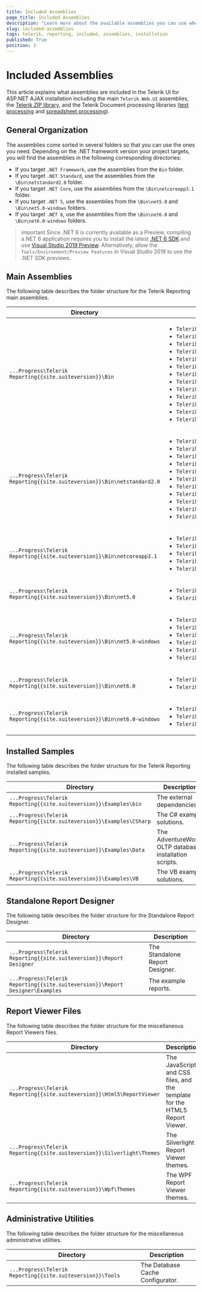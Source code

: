 ```yaml
---
title: Included Assemblies
page_title: Included Assemblies
description: "Learn more about the available assemblies you can use when working with Telerik Reporting."
slug: included-assemblies
tags: telerik, reporting, included, assemblies, installation
published: True
position: 3
---
```


# Included Assemblies

This article explains what assemblies are included in the Telerik UI for ASP.NET AJAX installation including the main `Telerik.Web.UI` assemblies, the	[Telerik ZIP library](https://www.telerik.com/products/silverlight/zip-library.aspx), and the Telerik Document processing libraries ([text processing](https://www.telerik.com/products/wpf/words-processing.aspx) and	[spreadsheet processing](https://www.telerik.com/products/wpf/spreadsheet-processing.aspx)).

## General Organization

The assemblies come sorted in several folders so that you can use the ones you need. Depending on the .NET framework version your project targets, you will find the assemblies in the following corresponding directories:

* If you target `.NET Framework`, use the assemblies from the `Bin` folder.
* If you target `.NET Standard`, use the assemblies from the `\Bin\netstandard2.0` folder.
* If you target `.NET Core`, use the assemblies from the `\Bin\netcoreapp3.1` folder.
* If you target `.NET 5`, use the assemblies from the `\Bin\net5.0` and `\Bin\net5.0-windows` folders.
* If you target `.NET 6`, use the assemblies from the `\Bin\net6.0` and `\Bin\net6.0-windows` folders.

>important Since .NET 6 is currently available as a Preview, compiling a.NET 6 application requires you to install the latest [.NET 6 SDK](https://dotnet.microsoft.com/download/dotnet/6.0) and use [Visual Studio 2019 Preview](https://visualstudio.microsoft.com/vs/preview/). Alternatively, allow the `Tools/Environment/Preview Features` in Visual Studio 2019 to use the .NET SDK previews. 

## Main Assemblies

The following table describes the folder structure for the Telerik Reporting main assemblies.

| Directory | Description |
| ------ | ------ |
|`...Progress\Telerik Reporting{{site.suiteversion}}\Bin`|<ul><li>`Telerik.Reporting.dll`</li><li>`Telerik.ReportViewer.Mvc.dll`</li><li>`Telerik.ReportViewer.WebForms.dll`</li><li>`Telerik.ReportViewer.WinForms.dll`</li><li>`Telerik.ReportViewer.Silverlight.dll`</li><li>`Telerik.ReportViewer.Wpf.dll`</li><li>`Telerik.Reporting.Adomd.dll`</li><li>`Telerik.Reporting.Service.dll`</li><li>`Telerik.Reporting.Services.ServiceStack.dll`</li><li>`Telerik.Reporting.Services.WebApi.dll`</li><li>`Telerik.Reporting.XpsRendering.dll`</li><li>`Telerik.Reporting.OpenXmlRendering.dll`</li><li>`Telerik.Reporting.Cache.Database.dll`</li></ul>|
|`...Progress\Telerik Reporting{{site.suiteversion}}\Bin\netstandard2.0`|<ul><li>`Telerik.Reporting.dll`</li><li>`Telerik.WebReportDesigner.Services.dll`</li><li>`Telerik.ReportViewer.Blazor.dll`</li><li>`Telerik.Reporting.WebServiceDataSource.dll`</li><li>`Telerik.Reporting.Services.HttpClient.dll`</li><li>`Telerik.Reporting.Services.AspNetCore.dll`</li><li>`Telerik.Reporting.OpenXmlRendering.2.7.2.dll`</li><li>`Telerik.Reporting.JsonSerialization.dll`</li><li>`Telerik.Reporting.Data.Schema.dll`</li><li>`Telerik.Reporting.Cache.StackExchangeRedis.dll`</li><li>`Telerik.Reporting.Cache.StackExchangeRedis.2.dll`</li></ul>|
|`...Progress\Telerik Reporting{{site.suiteversion}}\Bin\netcoreapp3.1`|<ul><li>`Telerik.Reporting.Services.AspNetCore.dll`</li><li>`Telerik.WebReportDesigner.Services.dll`</li><li>`Telerik.ReportViewer.WinForms.dll`</li><li>`Telerik.ReportViewer.Wpf.dll`</li><li>`Telerik.ReportViewer.Wpf.Themes.dll`</li></ul>|
|`...Progress\Telerik Reporting{{site.suiteversion}}\Bin\net5.0`|<ul><li>`Telerik.WebReportDesigner.Services.dll`</li><li>`Telerik.Reporting.Services.AspNetCore.dll`</li></ul>|
|`...Progress\Telerik Reporting{{site.suiteversion}}\Bin\net5.0-windows`|<ul><li>`Telerik.ReportViewer.WinForms.dll`</li><li>`Telerik.ReportViewer.Wpf.dll`</li><li>`Telerik.ReportViewer.Wpf.Themes.dll`</li><li>`Telerik.ReportViewer.WinUI.dll`</li><li>`Telerik.ReportViewer.WinUI.Themes.dll`</li><li>`Telerik.WinUI.Controls\`</li></ul>|
|`...Progress\Telerik Reporting{{site.suiteversion}}\Bin\net6.0`|<ul><li>`Telerik.WebReportDesigner.Services.dll`</li><li>`Telerik.Reporting.Services.AspNetCore.dll`</li></ul>|
|`...Progress\Telerik Reporting{{site.suiteversion}}\Bin\net6.0-windows`|<ul><li>`Telerik.ReportViewer.WinForms.dll`</li><li>`Telerik.ReportViewer.Wpf.dll`</li><li>`Telerik.ReportViewer.Wpf.Themes.dll`</li></ul>|


## Installed Samples

The following table describes the folder structure for the Telerik Reporting installed samples.


| Directory | Description |
| ------ | ------ |
|`...Progress\Telerik Reporting{{site.suiteversion}}\Examples\bin`|The external dependencies.|
|`...Progress\Telerik Reporting{{site.suiteversion}}\Examples\CSharp`|The C# example solutions.|
|`...Progress\Telerik Reporting{{site.suiteversion}}\Examples\Data`|The AdventureWorks OLTP database installation scripts.|
|`...Progress\Telerik Reporting{{site.suiteversion}}\Examples\VB`|The VB example solutions.|


## Standalone Report Designer

The following table describes the folder structure for the Standalone Report Designer.


| Directory | Description |
| ------ | ------ |
|`...Progress\Telerik Reporting{{site.suiteversion}}\Report Designer`|The Standalone Report Designer.|
|`...Progress\Telerik Reporting{{site.suiteversion}}\Report Designer\Examples`|The example reports.|


## Report Viewer Files

The following table describes the folder structure for the miscellaneous Report Viewers files.         


| Directory | Description |
| ------ | ------ |
|`...Progress\Telerik Reporting{{site.suiteversion}}\Html5\ReportViewer`|The JavaScript and CSS files, and the template for the HTML5 Report Viewer.|
|`...Progress\Telerik Reporting{{site.suiteversion}}\Silverlight\Themes`|The Silverlight Report Viewer themes.|
|`...Progress\Telerik Reporting{{site.suiteversion}}\Wpf\Themes`|The WPF Report Viewer themes.|


## Administrative Utilities

The following table describes the folder structure for the miscellaneous administrative utilities.         


| Directory | Description |
| ------ | ------ |
|`...Progress\Telerik Reporting{{site.suiteversion}}\Tools`|The Database Cache Configurator.|

